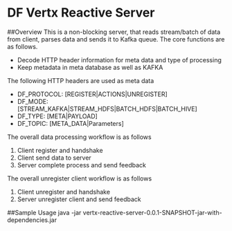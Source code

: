 # DF Vertx Reactive Server 

##Overview
This is a non-blocking server, that reads stream/batch of data from client, parses data and sends it to Kafka queue. The core functions are as follows.

* Decode HTTP header information for meta data and type of processing
* Keep metadata in meta database as well as KAFKA

The following HTTP headers are used as meta data

* DF_PROTOCOL: [REGISTER|ACTIONS|UNREGISTER]
* DF_MODE: [STREAM_KAFKA|STREAM_HDFS|BATCH_HDFS|BATCH_HIVE]
* DF_TYPE: [META|PAYLOAD]
* DF_TOPIC: [META_DATA|Parameters]

The overall data processing workflow is as follows

1. Client register and handshake
1. Client send data to server
1. Server complete process and send feedback

The overall unregister client workflow is as follows

1. Client unregister and handshake
1. Server unregister client and send feedback


##Sample Usage
java -jar vertx-reactive-server-0.0.1-SNAPSHOT-jar-with-dependencies.jar